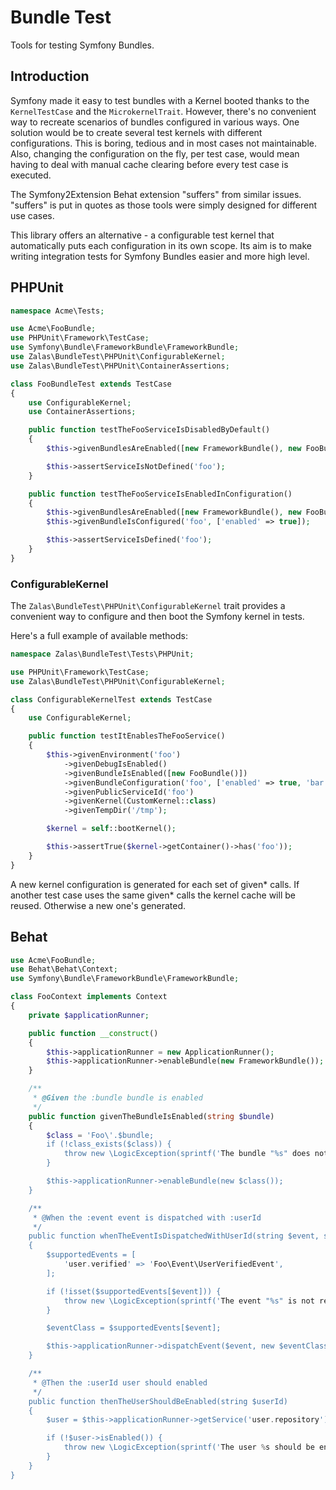 # Bundle Test

Tools for testing Symfony Bundles.

## Introduction

Symfony made it easy to test bundles with a Kernel booted thanks to the `KernelTestCase` and the `MicrokernelTrait`.
However, there's no convenient way to recreate scenarios of bundles configured in various ways.
One solution would be to create several test kernels with different configurations. This is boring, tedious and in most
cases not maintainable. Also, changing the configuration on the fly, per test case, would mean having to deal
with manual cache clearing before every test case is executed.

The Symfony2Extension Behat extension "suffers" from similar issues. "suffers" is put in quotes as those tools
were simply designed for different use cases.

This library offers an alternative - a configurable test kernel that automatically puts each configuration in its own scope.
Its aim is to make writing integration tests for Symfony Bundles easier and more high level.

## PHPUnit

```php
namespace Acme\Tests;

use Acme\FooBundle;
use PHPUnit\Framework\TestCase;
use Symfony\Bundle\FrameworkBundle\FrameworkBundle;
use Zalas\BundleTest\PHPUnit\ConfigurableKernel;
use Zalas\BundleTest\PHPUnit\ContainerAssertions;

class FooBundleTest extends TestCase
{
    use ConfigurableKernel;
    use ContainerAssertions;

    public function testTheFooServiceIsDisabledByDefault()
    {
        $this->givenBundlesAreEnabled([new FrameworkBundle(), new FooBundle()]);

        $this->assertServiceIsNotDefined('foo');
    }

    public function testTheFooServiceIsEnabledInConfiguration()
    {
        $this->givenBundlesAreEnabled([new FrameworkBundle(), new FooBundle()]);
        $this->givenBundleIsConfigured('foo', ['enabled' => true]);

        $this->assertServiceIsDefined('foo');
    }
}
```

### ConfigurableKernel

The `Zalas\BundleTest\PHPUnit\ConfigurableKernel` trait provides a convenient way to configure and then boot the
Symfony kernel in tests.

Here's a full example of available methods:

```php
namespace Zalas\BundleTest\Tests\PHPUnit;

use PHPUnit\Framework\TestCase;
use Zalas\BundleTest\PHPUnit\ConfigurableKernel;

class ConfigurableKernelTest extends TestCase
{
    use ConfigurableKernel;

    public function testItEnablesTheFooService()
    {
        $this->givenEnvironment('foo')
            ->givenDebugIsEnabled()
            ->givenBundleIsEnabled([new FooBundle()])
            ->givenBundleConfiguration('foo', ['enabled' => true, 'bar' => 'baz'])
            ->givenPublicServiceId('foo')
            ->givenKernel(CustomKernel::class)
            ->givenTempDir('/tmp');

        $kernel = self::bootKernel();

        $this->assertTrue($kernel->getContainer()->has('foo'));
    }
}
```

A new kernel configuration is generated for each set of given* calls. If another test case uses the same
given* calls the kernel cache will be reused. Otherwise a new one's generated.

## Behat

```php
use Acme\FooBundle;
use Behat\Behat\Context;
use Symfony\Bundle\FrameworkBundle\FrameworkBundle;

class FooContext implements Context
{
    private $applicationRunner;

    public function __construct()
    {
        $this->applicationRunner = new ApplicationRunner();
        $this->applicationRunner->enableBundle(new FrameworkBundle());
    }

    /**
     * @Given the :bundle bundle is enabled
     */
    public function givenTheBundleIsEnabled(string $bundle)
    {
        $class = 'Foo\'.$bundle;
        if (!class_exists($class)) {
            throw new \LogicException(sprintf('The bundle "%s" does not exist.', $class));
        }

        $this->applicationRunner->enableBundle(new $class());
    }

    /**
     * @When the :event event is dispatched with :userId
     */
    public function whenTheEventIsDispatchedWithUserId(string $event, string $userId)
    {
        $supportedEvents = [
            'user.verified' => 'Foo\Event\UserVerifiedEvent',
        ];

        if (!isset($supportedEvents[$event])) {
            throw new \LogicException(sprintf('The event "%s" is not recognised.', $event));
        }

        $eventClass = $supportedEvents[$event];

        $this->applicationRunner->dispatchEvent($event, new $eventClass($userId));
    }

    /**
     * @Then the :userId user should enabled
     */
    public function thenTheUserShouldBeEnabled(string $userId)
    {
        $user = $this->applicationRunner->getService('user.repository')->find($userId);

        if (!$user->isEnabled()) {
            throw new \LogicException(sprintf('The user %s should be enabled', $userId));
        }
    }
}
```
